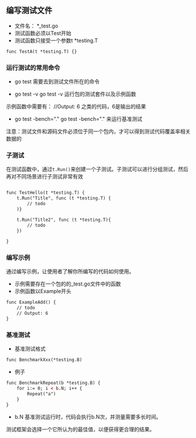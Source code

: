## 编写测试文件
* 文件名： *_test.go
* 测试函数必须以Test开始
* 测试函数只接受一个参数t *testing.T
```html
func TestA(t *testing.T) {}
```

### 运行测试的常用命令

* go test
需要去到测试文件所在的命令
  
* go test -v
go test -v 运行包的测试套件以及示例函数
  
示例函数中需要有： //Output: 6 之类的代码，6是输出的结果

* go test -bench="."
go test -bench="." 来运行基准测试
  
注意：测试文件和源码文件必须位于同一个包内，才可以得到测试代码覆盖率相关数据的
  

### 子测试
在测试函数中，通过`t.Run()`来创建一个子测试。子测试可以进行分组测试，然后再对不同场景进行子测试非常有效


```html

func TestHello(t *testing.T) {
	t.Run("Title", func (t *testing.T) {
        // todo
    )}

    t.Run("Title2", func (t *testing.T){
        // todo
    })
	
}

```

### 编写示例
通过编写示例，让使用者了解你所编写的代码如何使用。

* 示例需要存在一个包的的_test.go文件中的函数
* 示例函数以Example开头
```html
func ExampleAdd() {
    // todo
    // Output: 6
}
```

### 基准测试

* 基准测试格式
```html
func BenchmarkXxx(*testing.B)
```

* 例子
```html
func BenchmarkRepeat(b *testing.B) {
    for i:= 0; i < b.N; i++ {
        Repeat("a")
    }
}

```

* b.N
基准测试运行时，代码会执行b.N次，并测量需要多长时间。
  
测试框架会选择一个它所认为的最佳值，以便获得更合理的结果。
